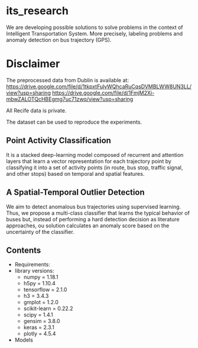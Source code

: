 # its_research
We are developing possible solutions to solve problems in the context of Intelligent Transportation System.
More precisely, labeling problems and anomaly detection on bus trajectory (GPS). 

# Disclaimer
The preprocessed data from Dublin is available at:
https://drive.google.com/file/d/1tkpxtFulyWQhcaRuCqsDVMBLWW8UN3LL/view?usp=sharing
https://drive.google.com/file/d/1FmjM2Xi-mbwZALOTQcHBEgmg7uc71zwq/view?usp=sharing

All Recife data is private.

The dataset can be used to reproduce the experiments.

## Point Activity Classification
It is a stacked deep-learning model composed of recurrent and attention layers that learn a vector representation for each trajectory point by classifying it into a set of activity points (in route, bus stop, traffic signal, and other stops) based on temporal and spatial features.


## A Spatial-Temporal Outlier Detection
We aim to detect anomalous bus trajectories using supervised learning. Thus, we  propose a multi-class classifier that learns 
the typical behavior of buses but, instead of performing a hard detection decision as literature approaches, ou solution calculates an anomaly score based on the uncertainty of the classifier.

## Contents
* Requirements:
* library versions:
    * numpy = 1.18.1
    * h5py = 1.10.4
    * tensorflow = 2.1.0 
    * h3 = 3.4.3
    * gmplot = 1.2.0
    * scikit-learn = 0.22.2
    * scipy = 1.4.1
    * gensim = 3.8.0
    * keras = 2.3.1
    * plotly = 4.5.4
* Models
